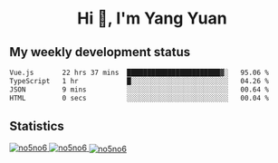 <h1 align="center">Hi 👋, I'm Yang Yuan</h1>


## My weekly development status
<!--START_SECTION:waka-->

```txt
Vue.js       22 hrs 37 mins  ███████████████████████▓░   95.06 %
TypeScript   1 hr            █░░░░░░░░░░░░░░░░░░░░░░░░   04.26 %
JSON         9 mins          ░░░░░░░░░░░░░░░░░░░░░░░░░   00.64 %
HTML         0 secs          ░░░░░░░░░░░░░░░░░░░░░░░░░   00.04 %
```

<!--END_SECTION:waka-->

## Statistics
<a href="https://github.com/anuraghazra/github-readme-stats">
  <img src="https://github-readme-stats.vercel.app/api/top-langs/?username=no5no6&theme=dracula" alt="no5no6">
</a>
<a href="https://github.com/anuraghazra/github-readme-stats">
  <img src="https://github-readme-stats.vercel.app/api?username=no5no6&show_icons=true&theme=dracula&line_height=40" alt="no5no6">
</a>
<a href="https://github.com/anuraghazra/github-readme-stats">
  <img align="center" src="https://github-readme-streak-stats.herokuapp.com/?user=no5no6&theme=dracula" alt="no5no6" />
</a>